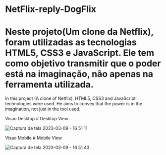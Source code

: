 # NetFlix-reply-DogFlix
Neste projeto(Um clone da Netflix), foram utilizadas as tecnologias HTML5, CSS3 e JavaScript. Ele tem como objetivo transmitir que o poder está na imaginação, não apenas na ferramenta utilizada.
=============================================
In this project (A clone of Netflix), HTML5, CSS3 and JavaScript technologies were used. He aims to convey that the power is in the imagination, not just in the tool used.



Visao Desktop # Desktop View

![Captura de tela 2023-03-09 - 16 51 11](https://user-images.githubusercontent.com/59693305/224150001-e93443bf-7cc9-4bf0-82ed-42073ee88ec0.png)



Visao Mobile # Mobile View

![Captura de tela 2023-03-09 - 16 51 43](https://user-images.githubusercontent.com/59693305/224150019-9c491f41-14a2-4aab-b857-fba3197f1c7d.png)
